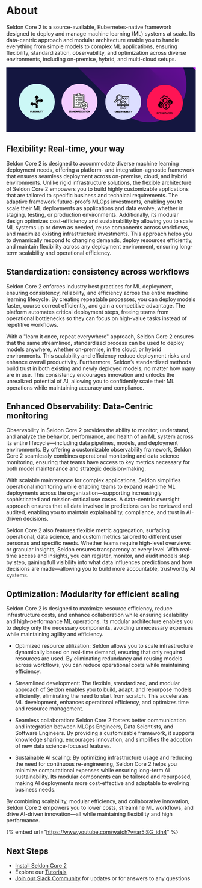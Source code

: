 # About

Seldon Core 2 is a source-available, Kubernetes-native framework designed to deploy and manage machine learning (ML) systems at scale. Its data-centric approach and modular architecture enable you to handle everything from simple models to complex ML applications, ensuring flexibility, standardization, observability, and optimization across diverse environments, including on-premise, hybrid, and multi-cloud setups.
<!---
| **Aspect**           | **Data-Centric Approach** | **Modularity** |
|----------------------|--------------------------|---------------|
| **Definition**       | Focuses on the management, integrity, and flow of data in the ML deployment framework. | Breaks complex systems into smaller, independent modules that can function separately or together. |
| **Key concept**      | Data is at the core, ensuring consistency, quality, and accessibility. | It is similar to *LEGO blocks*, where each module can be combined, swapped, or upgraded independently. |
| **Workflow design**  | Supports flexible and scalable data pathways for different use cases and experiments. | Enables plug-and-play architecture, making it easier to update, expand, or modify the system. |
| **Real-Time data** | Allows data streaming, enabling users to view, manage, and process data in real time. | Reduces dependency on monolithic structures, ensuring smooth upgrades and minimal disruptions. |
| **Processing standardization** | Uses reusable methods for data transformation and routing, ensuring consistency. | Simplifies model deployment by keeping components modular and reusable. |
| **Monitoring and observability** | Collects detailed metrics and logs for effective oversight and maintenance. | Enhances observability, allowing teams to track and optimize individual components without affecting the entire system. |
| **Optimization** | Ensures efficient data handling, reducing errors and redundant processing. | Optimizes costs by allowing you to use only necessary components, scaling resources as needed. |
| **Flexibility & Customization** | Provides structured yet adaptable data pipelines to fit various *ML workflows*. | Empowers you to customize their deployment, swapping out modules without rebuilding the entire system. |

-->

![Seldon Core 2 key benefits](./images/seldon_core_2_intro.png)

## Flexibility: Real-time, your way

Seldon Core 2 is designed to accommodate diverse machine learning deployment needs, offering a platform- and integration-agnostic framework that ensures seamless deployment across on-premise, cloud, and hybrid environments. Unlike rigid infrastructure solutions, the flexible architecture of Seldon Core 2 empowers you to build highly customizable applications that are tailored to specific business and technical requirements.
The adaptive framework future-proofs MLOps investments, enabling you to scale their ML deployments as applications and data evolve, whether in staging, testing, or production environments. Additionally, its modular design optimizes cost-efficiency and sustainability by allowing you to scale ML systems up or down as needed, reuse components across workflows, and maximize existing infrastructure investments.
This approach helps you to dynamically respond to changing demands, deploy resources efficiently, and maintain flexibility across any deployment environment, ensuring long-term scalability and operational efficiency.

## Standardization: consistency across workflows

Seldon Core 2 enforces industry best practices for ML deployment, ensuring consistency, reliability, and efficiency across the entire machine learning lifecycle. By creating repeatable processes, you can deploy models faster, course correct efficiently, and gain a competitive advantage. The platform automates critical deployment steps, freeing teams from operational bottlenecks so they can focus on high-value tasks instead of repetitive workflows.

With a "learn it once, repeat everywhere" approach, Seldon Core 2 ensures that the same streamlined, standardized process can be used to deploy models anywhere, whether on-premise, in the cloud, or hybrid environments. This scalability and efficiency reduce deployment risks and enhance overall productivity. Furthermore, Seldon’s standardized methods build trust in both existing and newly deployed models, no matter how many are in use. This consistency encourages innovation and unlocks the unrealized potential of AI, allowing you to confidently scale their ML operations while maintaining accuracy and compliance.

## Enhanced Observability: Data-Centric monitoring

Observability in Seldon Core 2 provides the ability to monitor, understand, and analyze the behavior, performance, and health of an ML system across its entire lifecycle—including data pipelines, models, and deployment environments. By offering a customizable observability framework, Seldon Core 2 seamlessly combines operational monitoring and data science monitoring, ensuring that teams have access to key metrics necessary for both model maintenance and strategic decision-making.

With scalable maintenance for complex applications, Seldon simplifies operational monitoring while enabling teams to expand real-time ML deployments across the organization—supporting increasingly sophisticated and mission-critical use cases. A data-centric oversight approach ensures that all data involved in predictions can be reviewed and audited, enabling you to maintain explainability, compliance, and trust in AI-driven decisions.

Seldon Core 2 also features flexible metric aggregation, surfacing operational, data science, and custom metrics tailored to different user personas and specific needs. Whether teams require high-level overviews or granular insights, Seldon ensures transparency at every level. With real-time access and insights, you can register, monitor, and audit models step by step, gaining full visibility into what data influences predictions and how decisions are made—allowing you to build more accountable, trustworthy AI systems.

## Optimization: Modularity for efficient scaling

Seldon Core 2 is designed to maximize resource efficiency, reduce infrastructure costs, and enhance collaboration while ensuring scalability and high-performance ML operations. Its modular architecture enables you to deploy only the necessary components, avoiding unnecessary expenses while maintaining agility and efficiency.

* Optimized resource utilization: Seldon allows you to scale infrastructure dynamically based on real-time demand, ensuring that only required resources are used. By eliminating redundancy and reusing models across workflows, you can reduce operational costs while maintaining efficiency.

* Streamlined development: The flexible, standardized, and modular approach of Seldon enables you to build, adapt, and repurpose models efficiently, eliminating the need to start from scratch. This accelerates ML development, enhances operational efficiency, and optimizes time and resource management.

* Seamless collaboration: Seldon Core 2 fosters better communication and integration between MLOps Engineers, Data Scientists, and Software Engineers. By providing a customizable framework, it supports knowledge sharing, encourages innovation, and simplifies the adoption of new data science-focused features.

* Sustainable AI scaling: By optimizing infrastructure usage and reducing the need for continuous re-engineering, Seldon Core 2 helps you minimize computational expenses while ensuring long-term AI sustainability. Its modular components can be tailored and repurposed, making AI deployments more cost-effective and adaptable to evolving business needs.

By combining scalability, modular efficiency, and collaborative innovation, Seldon Core 2 empowers you to lower costs, streamline ML workflows, and drive AI-driven innovation—all while maintaining flexibility and high performance. 

{% embed url="https://www.youtube.com/watch?v=ar5lSG_idh4" %}

## Next Steps

- [Install Seldon Core 2](./getting-started/README.md)
- Explore our [Tutorials](./examples/README.md)
- [Join our Slack Community](https://seldondev.slack.com/join/shared_invite/zt-vejg6ttd-ksZiQs3O_HOtPQsen_labg#/shared-invite/email) for updates or for answers to any questions
